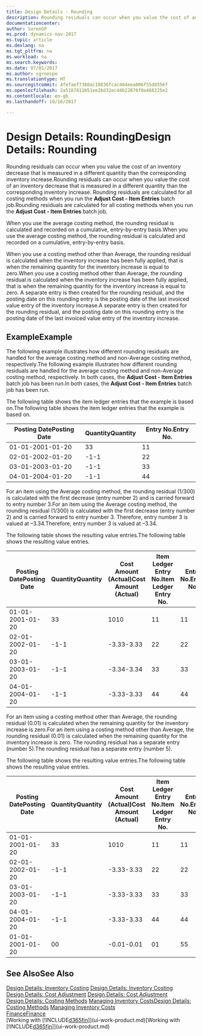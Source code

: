 ```yaml
---
title: Design Details - Rounding
description: Rounding residuals can occur when you value the cost of an inventory decrease that is measured in a different quantity than the corresponding inventory increase. Rounding residuals are calculated for all costing methods when you run the **Adjust Cost - Item Entries** batch job.
documentationcenter: 
author: SorenGP
ms.prod: dynamics-nav-2017
ms.topic: article
ms.devlang: na
ms.tgt_pltfrm: na
ms.workload: na
ms.search.keywords: 
ms.date: 07/01/2017
ms.author: sgroespe
ms.translationtype: HT
ms.sourcegitcommit: 4fefaef7380ac10836fcac404eea006f55d8556f
ms.openlocfilehash: 2a5187811051ee2bd32ec44b22876f0a468225e2
ms.contentlocale: en-gb
ms.lasthandoff: 10/16/2017

---
```

# <a name="design-details-rounding"></a><span data-ttu-id="4a5ae-104">Design Details: Rounding</span><span class="sxs-lookup"><span data-stu-id="4a5ae-104">Design Details: Rounding</span></span>
<span data-ttu-id="4a5ae-105">Rounding residuals can occur when you value the cost of an inventory decrease that is measured in a different quantity than the corresponding inventory increase.</span><span class="sxs-lookup"><span data-stu-id="4a5ae-105">Rounding residuals can occur when you value the cost of an inventory decrease that is measured in a different quantity than the corresponding inventory increase.</span></span> <span data-ttu-id="4a5ae-106">Rounding residuals are calculated for all costing methods when you run the **Adjust Cost - Item Entries** batch job.</span><span class="sxs-lookup"><span data-stu-id="4a5ae-106">Rounding residuals are calculated for all costing methods when you run the **Adjust Cost - Item Entries** batch job.</span></span>  

 <span data-ttu-id="4a5ae-107">When you use the average costing method, the rounding residual is calculated and recorded on a cumulative, entry-by-entry basis.</span><span class="sxs-lookup"><span data-stu-id="4a5ae-107">When you use the average costing method, the rounding residual is calculated and recorded on a cumulative, entry-by-entry basis.</span></span>  

 <span data-ttu-id="4a5ae-108">When you use a costing method other than Average, the rounding residual is calculated when the inventory increase has been fully applied, that is when the remaining quantity for the inventory increase is equal to zero.</span><span class="sxs-lookup"><span data-stu-id="4a5ae-108">When you use a costing method other than Average, the rounding residual is calculated when the inventory increase has been fully applied, that is when the remaining quantity for the inventory increase is equal to zero.</span></span> <span data-ttu-id="4a5ae-109">A separate entry is then created for the rounding residual, and the posting date on this rounding entry is the posting date of the last invoiced value entry of the inventory increase.</span><span class="sxs-lookup"><span data-stu-id="4a5ae-109">A separate entry is then created for the rounding residual, and the posting date on this rounding entry is the posting date of the last invoiced value entry of the inventory increase.</span></span>  

## <a name="example"></a><span data-ttu-id="4a5ae-110">Example</span><span class="sxs-lookup"><span data-stu-id="4a5ae-110">Example</span></span>  
 <span data-ttu-id="4a5ae-111">The following example illustrates how different rounding residuals are handled for the average costing method and non-Average costing method, respectively.</span><span class="sxs-lookup"><span data-stu-id="4a5ae-111">The following example illustrates how different rounding residuals are handled for the average costing method and non-Average costing method, respectively.</span></span> <span data-ttu-id="4a5ae-112">In both cases, the **Adjust Cost - Item Entries** batch job has been run.</span><span class="sxs-lookup"><span data-stu-id="4a5ae-112">In both cases, the **Adjust Cost - Item Entries** batch job has been run.</span></span>  

 <span data-ttu-id="4a5ae-113">The following table shows the item ledger entries that the example is based on.</span><span class="sxs-lookup"><span data-stu-id="4a5ae-113">The following table shows the item ledger entries that the example is based on.</span></span>  

|<span data-ttu-id="4a5ae-114">Posting Date</span><span class="sxs-lookup"><span data-stu-id="4a5ae-114">Posting Date</span></span>|<span data-ttu-id="4a5ae-115">Quantity</span><span class="sxs-lookup"><span data-stu-id="4a5ae-115">Quantity</span></span>|<span data-ttu-id="4a5ae-116">Entry No.</span><span class="sxs-lookup"><span data-stu-id="4a5ae-116">Entry No.</span></span>|  
|------------------|--------------|---------------|  
|<span data-ttu-id="4a5ae-117">01-01-20</span><span class="sxs-lookup"><span data-stu-id="4a5ae-117">01-01-20</span></span>|<span data-ttu-id="4a5ae-118">3</span><span class="sxs-lookup"><span data-stu-id="4a5ae-118">3</span></span>|<span data-ttu-id="4a5ae-119">1</span><span class="sxs-lookup"><span data-stu-id="4a5ae-119">1</span></span>|  
|<span data-ttu-id="4a5ae-120">02-01-20</span><span class="sxs-lookup"><span data-stu-id="4a5ae-120">02-01-20</span></span>|<span data-ttu-id="4a5ae-121">-1</span><span class="sxs-lookup"><span data-stu-id="4a5ae-121">-1</span></span>|<span data-ttu-id="4a5ae-122">2</span><span class="sxs-lookup"><span data-stu-id="4a5ae-122">2</span></span>|  
|<span data-ttu-id="4a5ae-123">03-01-20</span><span class="sxs-lookup"><span data-stu-id="4a5ae-123">03-01-20</span></span>|<span data-ttu-id="4a5ae-124">-1</span><span class="sxs-lookup"><span data-stu-id="4a5ae-124">-1</span></span>|<span data-ttu-id="4a5ae-125">3</span><span class="sxs-lookup"><span data-stu-id="4a5ae-125">3</span></span>|  
|<span data-ttu-id="4a5ae-126">04-01-20</span><span class="sxs-lookup"><span data-stu-id="4a5ae-126">04-01-20</span></span>|<span data-ttu-id="4a5ae-127">-1</span><span class="sxs-lookup"><span data-stu-id="4a5ae-127">-1</span></span>|<span data-ttu-id="4a5ae-128">4</span><span class="sxs-lookup"><span data-stu-id="4a5ae-128">4</span></span>|  

 <span data-ttu-id="4a5ae-129">For an item using the Average costing method, the rounding residual (1/300) is calculated with the first decrease (entry number 2) and is carried forward to entry number 3.</span><span class="sxs-lookup"><span data-stu-id="4a5ae-129">For an item using the Average costing method, the rounding residual (1/300) is calculated with the first decrease (entry number 2) and is carried forward to entry number 3.</span></span> <span data-ttu-id="4a5ae-130">Therefore, entry number 3 is valued at –3.34.</span><span class="sxs-lookup"><span data-stu-id="4a5ae-130">Therefore, entry number 3 is valued at –3.34.</span></span>  

 <span data-ttu-id="4a5ae-131">The following table shows the resulting value entries.</span><span class="sxs-lookup"><span data-stu-id="4a5ae-131">The following table shows the resulting value entries.</span></span>  

|<span data-ttu-id="4a5ae-132">Posting Date</span><span class="sxs-lookup"><span data-stu-id="4a5ae-132">Posting Date</span></span>|<span data-ttu-id="4a5ae-133">Quantity</span><span class="sxs-lookup"><span data-stu-id="4a5ae-133">Quantity</span></span>|<span data-ttu-id="4a5ae-134">Cost Amount (Actual)</span><span class="sxs-lookup"><span data-stu-id="4a5ae-134">Cost Amount (Actual)</span></span>|<span data-ttu-id="4a5ae-135">Item Ledger Entry No.</span><span class="sxs-lookup"><span data-stu-id="4a5ae-135">Item Ledger Entry No.</span></span>|<span data-ttu-id="4a5ae-136">Entry No.</span><span class="sxs-lookup"><span data-stu-id="4a5ae-136">Entry No.</span></span>|  
|------------------|--------------|----------------------------|---------------------------|---------------|  
|<span data-ttu-id="4a5ae-137">01-01-20</span><span class="sxs-lookup"><span data-stu-id="4a5ae-137">01-01-20</span></span>|<span data-ttu-id="4a5ae-138">3</span><span class="sxs-lookup"><span data-stu-id="4a5ae-138">3</span></span>|<span data-ttu-id="4a5ae-139">10</span><span class="sxs-lookup"><span data-stu-id="4a5ae-139">10</span></span>|<span data-ttu-id="4a5ae-140">1</span><span class="sxs-lookup"><span data-stu-id="4a5ae-140">1</span></span>|<span data-ttu-id="4a5ae-141">1</span><span class="sxs-lookup"><span data-stu-id="4a5ae-141">1</span></span>|  
|<span data-ttu-id="4a5ae-142">02-01-20</span><span class="sxs-lookup"><span data-stu-id="4a5ae-142">02-01-20</span></span>|<span data-ttu-id="4a5ae-143">-1</span><span class="sxs-lookup"><span data-stu-id="4a5ae-143">-1</span></span>|<span data-ttu-id="4a5ae-144">-3.33</span><span class="sxs-lookup"><span data-stu-id="4a5ae-144">-3.33</span></span>|<span data-ttu-id="4a5ae-145">2</span><span class="sxs-lookup"><span data-stu-id="4a5ae-145">2</span></span>|<span data-ttu-id="4a5ae-146">2</span><span class="sxs-lookup"><span data-stu-id="4a5ae-146">2</span></span>|  
|<span data-ttu-id="4a5ae-147">03-01-20</span><span class="sxs-lookup"><span data-stu-id="4a5ae-147">03-01-20</span></span>|<span data-ttu-id="4a5ae-148">-1</span><span class="sxs-lookup"><span data-stu-id="4a5ae-148">-1</span></span>|<span data-ttu-id="4a5ae-149">-3.34</span><span class="sxs-lookup"><span data-stu-id="4a5ae-149">-3.34</span></span>|<span data-ttu-id="4a5ae-150">3</span><span class="sxs-lookup"><span data-stu-id="4a5ae-150">3</span></span>|<span data-ttu-id="4a5ae-151">3</span><span class="sxs-lookup"><span data-stu-id="4a5ae-151">3</span></span>|  
|<span data-ttu-id="4a5ae-152">04-01-20</span><span class="sxs-lookup"><span data-stu-id="4a5ae-152">04-01-20</span></span>|<span data-ttu-id="4a5ae-153">-1</span><span class="sxs-lookup"><span data-stu-id="4a5ae-153">-1</span></span>|<span data-ttu-id="4a5ae-154">-3.33</span><span class="sxs-lookup"><span data-stu-id="4a5ae-154">-3.33</span></span>|<span data-ttu-id="4a5ae-155">4</span><span class="sxs-lookup"><span data-stu-id="4a5ae-155">4</span></span>|<span data-ttu-id="4a5ae-156">4</span><span class="sxs-lookup"><span data-stu-id="4a5ae-156">4</span></span>|  

 <span data-ttu-id="4a5ae-157">For an item using a costing method other than Average, the rounding residual (0.01) is calculated when the remaining quantity for the inventory increase is zero.</span><span class="sxs-lookup"><span data-stu-id="4a5ae-157">For an item using a costing method other than Average, the rounding residual (0.01) is calculated when the remaining quantity for the inventory increase is zero.</span></span> <span data-ttu-id="4a5ae-158">The rounding residual has a separate entry (number 5).</span><span class="sxs-lookup"><span data-stu-id="4a5ae-158">The rounding residual has a separate entry (number 5).</span></span>  

 <span data-ttu-id="4a5ae-159">The following table shows the resulting value entries.</span><span class="sxs-lookup"><span data-stu-id="4a5ae-159">The following table shows the resulting value entries.</span></span>  

|<span data-ttu-id="4a5ae-160">Posting Date</span><span class="sxs-lookup"><span data-stu-id="4a5ae-160">Posting Date</span></span>|<span data-ttu-id="4a5ae-161">Quantity</span><span class="sxs-lookup"><span data-stu-id="4a5ae-161">Quantity</span></span>|<span data-ttu-id="4a5ae-162">Cost Amount (Actual)</span><span class="sxs-lookup"><span data-stu-id="4a5ae-162">Cost Amount (Actual)</span></span>|<span data-ttu-id="4a5ae-163">Item Ledger Entry No.</span><span class="sxs-lookup"><span data-stu-id="4a5ae-163">Item Ledger Entry No.</span></span>|<span data-ttu-id="4a5ae-164">Entry No.</span><span class="sxs-lookup"><span data-stu-id="4a5ae-164">Entry No.</span></span>|  
|------------------|--------------|----------------------------|---------------------------|---------------|  
|<span data-ttu-id="4a5ae-165">01-01-20</span><span class="sxs-lookup"><span data-stu-id="4a5ae-165">01-01-20</span></span>|<span data-ttu-id="4a5ae-166">3</span><span class="sxs-lookup"><span data-stu-id="4a5ae-166">3</span></span>|<span data-ttu-id="4a5ae-167">10</span><span class="sxs-lookup"><span data-stu-id="4a5ae-167">10</span></span>|<span data-ttu-id="4a5ae-168">1</span><span class="sxs-lookup"><span data-stu-id="4a5ae-168">1</span></span>|<span data-ttu-id="4a5ae-169">1</span><span class="sxs-lookup"><span data-stu-id="4a5ae-169">1</span></span>|  
|<span data-ttu-id="4a5ae-170">02-01-20</span><span class="sxs-lookup"><span data-stu-id="4a5ae-170">02-01-20</span></span>|<span data-ttu-id="4a5ae-171">-1</span><span class="sxs-lookup"><span data-stu-id="4a5ae-171">-1</span></span>|<span data-ttu-id="4a5ae-172">-3.33</span><span class="sxs-lookup"><span data-stu-id="4a5ae-172">-3.33</span></span>|<span data-ttu-id="4a5ae-173">2</span><span class="sxs-lookup"><span data-stu-id="4a5ae-173">2</span></span>|<span data-ttu-id="4a5ae-174">2</span><span class="sxs-lookup"><span data-stu-id="4a5ae-174">2</span></span>|  
|<span data-ttu-id="4a5ae-175">03-01-20</span><span class="sxs-lookup"><span data-stu-id="4a5ae-175">03-01-20</span></span>|<span data-ttu-id="4a5ae-176">-1</span><span class="sxs-lookup"><span data-stu-id="4a5ae-176">-1</span></span>|<span data-ttu-id="4a5ae-177">-3.33</span><span class="sxs-lookup"><span data-stu-id="4a5ae-177">-3.33</span></span>|<span data-ttu-id="4a5ae-178">3</span><span class="sxs-lookup"><span data-stu-id="4a5ae-178">3</span></span>|<span data-ttu-id="4a5ae-179">3</span><span class="sxs-lookup"><span data-stu-id="4a5ae-179">3</span></span>|  
|<span data-ttu-id="4a5ae-180">04-01-20</span><span class="sxs-lookup"><span data-stu-id="4a5ae-180">04-01-20</span></span>|<span data-ttu-id="4a5ae-181">-1</span><span class="sxs-lookup"><span data-stu-id="4a5ae-181">-1</span></span>|<span data-ttu-id="4a5ae-182">-3.33</span><span class="sxs-lookup"><span data-stu-id="4a5ae-182">-3.33</span></span>|<span data-ttu-id="4a5ae-183">4</span><span class="sxs-lookup"><span data-stu-id="4a5ae-183">4</span></span>|<span data-ttu-id="4a5ae-184">4</span><span class="sxs-lookup"><span data-stu-id="4a5ae-184">4</span></span>|  
|<span data-ttu-id="4a5ae-185">01-01-20</span><span class="sxs-lookup"><span data-stu-id="4a5ae-185">01-01-20</span></span>|<span data-ttu-id="4a5ae-186">0</span><span class="sxs-lookup"><span data-stu-id="4a5ae-186">0</span></span>|<span data-ttu-id="4a5ae-187">-0.01</span><span class="sxs-lookup"><span data-stu-id="4a5ae-187">-0.01</span></span>|<span data-ttu-id="4a5ae-188">0</span><span class="sxs-lookup"><span data-stu-id="4a5ae-188">1</span></span>|<span data-ttu-id="4a5ae-189">5</span><span class="sxs-lookup"><span data-stu-id="4a5ae-189">5</span></span>|  

## <a name="see-also"></a><span data-ttu-id="4a5ae-190">See Also</span><span class="sxs-lookup"><span data-stu-id="4a5ae-190">See Also</span></span>  
 <span data-ttu-id="4a5ae-191">[Design Details: Inventory Costing](design-details-inventory-costing.md) </span><span class="sxs-lookup"><span data-stu-id="4a5ae-191">[Design Details: Inventory Costing](design-details-inventory-costing.md) </span></span>  
 <span data-ttu-id="4a5ae-192">[Design Details: Cost Adjustment](design-details-cost-adjustment.md) </span><span class="sxs-lookup"><span data-stu-id="4a5ae-192">[Design Details: Cost Adjustment](design-details-cost-adjustment.md) </span></span>  
 <span data-ttu-id="4a5ae-193">[Design Details: Costing Methods](design-details-costing-methods.md) [Managing Inventory Costs](finance-manage-inventory-costs.md)</span><span class="sxs-lookup"><span data-stu-id="4a5ae-193">[Design Details: Costing Methods](design-details-costing-methods.md) [Managing Inventory Costs](finance-manage-inventory-costs.md)</span></span>  
 [<span data-ttu-id="4a5ae-194">Finance</span><span class="sxs-lookup"><span data-stu-id="4a5ae-194">Finance</span></span>](finance.md)  
 <span data-ttu-id="4a5ae-195">[Working with [!INCLUDE[d365fin](includes/d365fin_md.md)]](ui-work-product.md)</span><span class="sxs-lookup"><span data-stu-id="4a5ae-195">[Working with [!INCLUDE[d365fin](includes/d365fin_md.md)]](ui-work-product.md)</span></span>

